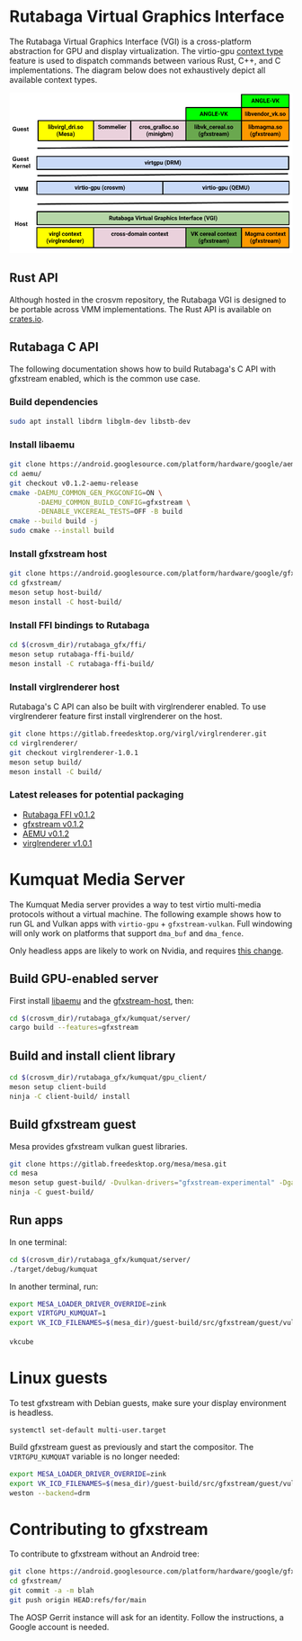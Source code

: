 # Rutabaga Virtual Graphics Interface

The Rutabaga Virtual Graphics Interface (VGI) is a cross-platform abstraction for GPU and display
virtualization. The virtio-gpu
[context type](https://www.phoronix.com/news/VirtIO-Linux-5.16-Ctx-Type) feature is used to dispatch
commands between various Rust, C++, and C implementations. The diagram below does not exhaustively
depict all available context types.

<!-- Image from https://goto.google.com/crosvm-rutabaga-diagram -->

![rutabaga diagram](images/rutabaga_gfx.png)

## Rust API

Although hosted in the crosvm repository, the Rutabaga VGI is designed to be portable across VMM
implementations. The Rust API is available on [crates.io](https://crates.io/crates/rutabaga_gfx).

## Rutabaga C API

The following documentation shows how to build Rutabaga's C API with gfxstream enabled, which is the
common use case.

### Build dependencies

```sh
sudo apt install libdrm libglm-dev libstb-dev
```

### Install libaemu

```sh
git clone https://android.googlesource.com/platform/hardware/google/aemu
cd aemu/
git checkout v0.1.2-aemu-release
cmake -DAEMU_COMMON_GEN_PKGCONFIG=ON \
       -DAEMU_COMMON_BUILD_CONFIG=gfxstream \
       -DENABLE_VKCEREAL_TESTS=OFF -B build
cmake --build build -j
sudo cmake --install build
```

### Install gfxstream host

```sh
git clone https://android.googlesource.com/platform/hardware/google/gfxstream
cd gfxstream/
meson setup host-build/
meson install -C host-build/
```

### Install FFI bindings to Rutabaga

```sh
cd $(crosvm_dir)/rutabaga_gfx/ffi/
meson setup rutabaga-ffi-build/
meson install -C rutabaga-ffi-build/
```

### Install virglrenderer host

Rutabaga's C API can also be built with virglrenderer enabled. To use virglrenderer feature first
install virglrenderer on the host.

```sh
git clone https://gitlab.freedesktop.org/virgl/virglrenderer.git
cd virglrenderer/
git checkout virglrenderer-1.0.1
meson setup build/
meson install -C build/
```

### Latest releases for potential packaging

- [Rutabaga FFI v0.1.2](https://crates.io/crates/rutabaga_gfx_ffi)
- [gfxstream v0.1.2](https://android.googlesource.com/platform/hardware/google/gfxstream/+/refs/tags/v0.1.2-gfxstream-release)
- [AEMU v0.1.2](https://android.googlesource.com/platform/hardware/google/aemu/+/refs/tags/v0.1.2-aemu-release)
- [virglrenderer v1.0.1](https://gitlab.freedesktop.org/virgl/virglrenderer/-/tree/virglrenderer-1.0.1)

# Kumquat Media Server

The Kumquat Media server provides a way to test virtio multi-media protocols without a virtual
machine. The following example shows how to run GL and Vulkan apps with `virtio-gpu` +
`gfxstream-vulkan`. Full windowing will only work on platforms that support `dma_buf` and
`dma_fence`.

Only headless apps are likely to work on Nvidia, and requires
[this change](https://crrev.com/c/5698371).

## Build GPU-enabled server

First install [libaemu](#install-libaemu) and the [gfxstream-host](#install-gfxstream-host), then:

```sh
cd $(crosvm_dir)/rutabaga_gfx/kumquat/server/
cargo build --features=gfxstream
```

## Build and install client library

```sh
cd $(crosvm_dir)/rutabaga_gfx/kumquat/gpu_client/
meson setup client-build
ninja -C client-build/ install
```

## Build gfxstream guest

Mesa provides gfxstream vulkan guest libraries.

```sh
git clone https://gitlab.freedesktop.org/mesa/mesa.git
cd mesa
meson setup guest-build/ -Dvulkan-drivers="gfxstream-experimental" -Dgallium-drivers="" -Dopengl=false
ninja -C guest-build/
```

## Run apps

In one terminal:

```sh
cd $(crosvm_dir)/rutabaga_gfx/kumquat/server/
./target/debug/kumquat
```

In another terminal, run:

```sh
export MESA_LOADER_DRIVER_OVERRIDE=zink
export VIRTGPU_KUMQUAT=1
export VK_ICD_FILENAMES=$(mesa_dir)/guest-build/src/gfxstream/guest/vulkan/gfxstream_vk_devenv_icd.x86_64.json

vkcube
```

# Linux guests

To test gfxstream with Debian guests, make sure your display environment is headless.

```
systemctl set-default multi-user.target
```

Build gfxstream guest as previously and start the compositor. The `VIRTGPU_KUMQUAT` variable is no
longer needed:

```sh
export MESA_LOADER_DRIVER_OVERRIDE=zink
export VK_ICD_FILENAMES=$(mesa_dir)/guest-build/src/gfxstream/guest/vulkan/gfxstream_vk_devenv_icd.x86_64.json
weston --backend=drm
```

# Contributing to gfxstream

To contribute to gfxstream without an Android tree:

```sh
git clone https://android.googlesource.com/platform/hardware/google/gfxstream
cd gfxstream/
git commit -a -m blah
git push origin HEAD:refs/for/main
```

The AOSP Gerrit instance will ask for an identity. Follow the instructions, a Google account is
needed.
